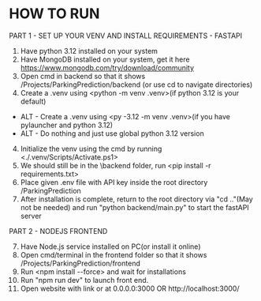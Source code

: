 # HOW TO RUN

PART 1 - SET UP YOUR VENV AND INSTALL REQUIREMENTS - FASTAPI

1. Have python 3.12 installed on your system
2. Have MongoDB installed on your system, get it here https://www.mongodb.com/try/download/community
3. Open cmd in backend so that it shows /Projects/ParkingPrediction/backend (or use cd to navigate directories)
4. Create a .venv using <python -m venv .venv>(if python 3.12 is your default)
- ALT - Create a .venv using <py -3.12 -m venv .venv>(if you have pylauncher and python 3.12)
- ALT - Do nothing and just use global python 3.12 version
4. Initialize the venv using the cmd by running <./.venv/Scripts/Activate.ps1>
5. We should still be in the \backend folder, run <pip install -r requirements.txt>
6. Place given .env file with API key inside the root directory /ParkingPrediction
7. After installation is complete, return to the root directory via "cd .."(May not be needed) and run "python backend/main.py" to start the fastAPI server

PART 2 - NODEJS FRONTEND

7. Have Node.js service installed on PC(or install it online)
8. Open cmd/terminal in the frontend folder so that it shows /Projects/ParkingPrediction/frontend
9. Run <npm install --force> and wait for installations
10. Run "npm run dev" to launch front end.
10. Open website with link or at 0.0.0.0:3000 OR http://localhost:3000/
